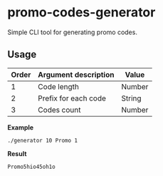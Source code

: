 # promo-codes-generator

Simple CLI tool for generating promo codes.

## Usage

| Order | Argument description | Value |
| --- | --- | --- |
| 1 | Code length | Number |
| 2 | Prefix for each code | String |
| 3 | Codes count | Number |

**Example**

```shell
./generator 10 Promo 1
```

**Result**

```shell
Promo5hio45oh1o
```
